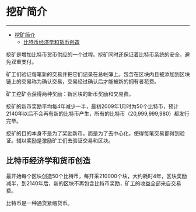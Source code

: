 <!--
 * @Author: ZhXZhao
 * @Date: 2020-02-22 20:29:48
 * @LastEditors: ZhXZhao
 * @LastEditTime: 2020-02-22 20:57:05
 * @Description: 
 -->

# 挖矿简介

---


- [挖矿简介](#%e6%8c%96%e7%9f%bf%e7%ae%80%e4%bb%8b)
  - [比特币经济学和货币创造](#%e6%af%94%e7%89%b9%e5%b8%81%e7%bb%8f%e6%b5%8e%e5%ad%a6%e5%92%8c%e8%b4%a7%e5%b8%81%e5%88%9b%e9%80%a0)


挖矿是增加比特币货币供应的一个过程。挖矿同时还保证着比特币系统的安全，避免双重支付。

矿工们验证每笔新的交易并把它们记录在总帐簿上。包含在区块内且被添加到区块链上的交易称为确认交易，交易经过确认后才能被新的拥有者花费。

矿工挖矿会获得两种奖励：新区块的新币奖励和交易费。

挖矿的新币奖励平均每4年减少一半，最初2009年1月时为50个比特币，预计2140年以后不会再有新的比特币产生，所有的比特币（20,999,999,980）都发行完毕。

挖矿的目的本身不是为了奖励新币，而是为了去中心化，使得每笔交易都得到验证。辅以奖励是激励矿工们去验证交易和区块。

## 比特币经济学和货币创造

最开始每个区块创造50个比特币，每开采210000个块，大约耗时4年，区块奖励减半，到2140年后，新的区块不再包含比特币奖励，矿工的收益全部来自交易费。

比特币是一种通货紧缩货币。
